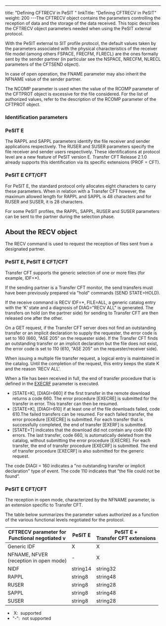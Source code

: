 ---
title: "Defining CFTRECV in PeSIT "
linkTitle: "Defining CFTRECV in PeSIT"
weight: 200
---The CFTRECV object contains the parameters controlling the reception
of data and the storage of the data received. This
topic describes the CFTRECV object parameters needed when using
the PeSIT xxternal protocol.

With the PeSIT external to SIT profile
protocol, the default values taken by the parameters associated with the
physical characteristics of the receiver file model (among others FSPACE,
FRECFM, FLRECL) are the ones formally sent by the sender partner (in particular
see the NSPACE, NRECFM, NLRECL parameters of the CFTSEND object).

In case of open operation, the FNAME parameter may also inherit the
NFNAME value of the sender partner.

The NCOMP parameter is used when the value of the RCOMP parameter of
the CFTPROT object is excessive for the file considered. For the list
of authorized values, refer to the description of the RCOMP parameter
of the CFTPROT object.

<span id="Identification_parameters"></span>

### Identification parameters

### PeSIT E

The RAPPL and SAPPL parameters identify the file receiver
and sender applications respectively. The RUSER and SUSER
parameters specify the file receiver and sender users respectively. These
identifications at protocol level are a new feature of PeSIT version E.
Transfer CFT Release 2.1.0 already supports this identification via its
specific extensions (PROF = CFT).

### PeSIT E CFT/CFT

For PeSIT E, the standard protocol only allocates eight characters to
carry these parameters. When in relation with a Transfer CFT however,
the maximum allowed length for RAPPL and SAPPL is 48 characters
and for RUSER and SUSER, it is 28 characters.

For some PeSIT profiles, the RAPPL, SAPPL, RUSER and SUSER parameters
can be sent to the partner during the selection phase.

<span id="About_the_RECV_object"></span>

## About the RECV object

The RECV command is used to request the reception of files sent from
a designated partner.

### PeSIT E, PeSIT E CFT/CFT

Transfer CFT supports the generic selection of one or more files (for
example, IDF=\*).

If the sending partner is a Transfer CFT monitor, the send transfers
must have been previously prepared via "hold" commands (SEND
STATE=HOLD).

If the receive command is RECV IDF=\*, FILE=ALL, a generic catalog entry
with the ‘K’ state and a diagnosis of DIAG="RECV ALL" is generated.
The transfers on hold (on the partner side) for sending to Transfer CFT
are then released one after the other.

On a GET request, if the Transfer CFT server does not find an outstanding
transfer or an implicit declaration to supply the requester, the error
code is set to 160 (660, "ASE 205" on the requester side). If
the Transfer CFT finds an outstanding transfer or an implicit declaration
but the file does not exist, the error code is set to 110 (610, "ASE
205" on the requester/receiver side).

When issuing a multiple file transfer request, a logical entry is maintained
in the catalog. Until the completion of the request, this entry keeps
the state K and the reason 'RECV ALL'.

When a file has been received in full, the end of transfer procedure
that is defined in the [EXECRF](../../../c_intro_userinterfaces/command_summary/parameter_intro/execrf)
parameter is executed.

* [STATE=K], [DIAGI=660]
    if the first transfer in the remote download returns a code 660. The error
    procedure [EXECRE] is submitted for the transfer in error. This transfer
    can then be resumed.
* [STATE=K], [DIAGI=610]
    if at least one of the file downloads failed, code 610.The failed transfers
    can be resumed. For each failed transfer, the error procedure [EXECRE]
    is submitted. For each transfer that is successfully completed, the end
    of transfer [EXERF] is submitted.
* [STATE=T] indicates
    that the download did not contain any code 610 errors. The last transfer,
    code 660, is automatically deleted from the catalog, without submitting
    the error procedure [EXECRE]. For each transfer, the end of transfer procedure
    [EXECRF] is submitted. The end of transfer procedure [EXECRF] is also
    submitted for the generic request.

The code DIAGI = 160 indicates a "no outstanding transfer or implicit
declaration" type of event. The code 110 indicates that “the file
could not be found”.

### PeSIT E CFT/CFT

The reception in open mode, characterized by the
NFNAME parameter, is an extension specific to Transfer CFT.

The table below summarizes the parameter values authorized as a function
of the various functional levels negotiated for the protocol.


| CFTRECV parameter for<br /> Functional negotiated v  | PeSIT E  | PeSIT E +<br /> Transfer CFT extensions  |
| --- | --- | --- |
| Generic IDF  | X  | X  |
| NFNAME, NFVER<br /> (reception in open mode)  | -  | X  |
| NIDF  | string14  | string32 |
| RAPPL  | string8  | string48  |
| RUSER  | string8  | string28  |
| SAPPL  | string8  | string48  |
| SUSER  | string8  | string28  |


*  X:  supported
* "-":  not supported
